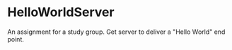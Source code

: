 # HelloWorldServer
An assignment for a study group. Get server to deliver a "Hello World" end point. 
